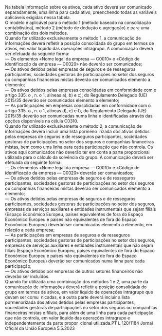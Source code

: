  
Na tabela Informação sobre os ativos, cada ativo deverá ser comunicado separadamente, uma linha para cada ativo, 
preenchendo todas as variáveis aplicáveis exigidas nessa tabela.  
O modelo é aplicável para o método 1 (método baseado na consolidação contabilística), método 2 (método de dedução 
e agregação) e para uma combinação dos dois métodos.  
Quando for utilizado exclusivamente o método 1, a comunicação de informações deverá refletir a posição consolidada 
do grupo em termos de ativos, em valor líquido das operações intragrupo. A comunicação deverá ser efetuada da 
seguinte forma:  
— Os elementos «Nome legal da empresa — C0010» e «Código de identificação da empresa — C0020» não deverão ser 
comunicados;  
— Os ativos detidos pelas empresas de seguros e de resseguros participantes, sociedades gestoras de participações no 
setor dos seguros ou companhias financeiras mistas deverão ser comunicados elemento a elemento;  
— Os ativos detidos pelas empresas consolidadas em conformidade com o artigo 335.  o , n.  o 1, alíneas a), b) e c), do 
Regulamento Delegado (UE) 2015/35 deverão ser comunicados elemento a elemento;  
— As participações em empresas consolidadas em conformidade com o artigo 335.  o , n.  o 1, alíneas d), e) e f), do 
Regulamento Delegado (UE) 2015/35 deverão ser comunicadas numa linha e identificadas através das opções 
disponíveis na célula C0310.  
Quando for utilizado exclusivamente o método 2, a comunicação de informações deverá incluir uma lista pormeno ­
rizada dos ativos detidos pelas empresas de seguros e de resseguros participantes, sociedades gestoras de participações 
no setor dos seguros e companhias financeiras mistas, bem como uma linha para cada participação que não controla. 
Os ativos aqui comunicados não deverão ter em conta a parte proporcional utilizada para o cálculo da solvência do 
grupo. A comunicação deverá ser efetuada da seguinte forma:  
— Os elementos «Nome legal da empresa — C0010» e «Código de identificação da empresa — C0020» deverão ser 
comunicados;  
— Os ativos detidos pelas empresas de seguros e de resseguros participantes, sociedades gestoras de participações no 
setor dos seguros ou companhias financeiras mistas deverão ser comunicados elemento a elemento;  
— Os ativos detidos pelas empresas de seguros e de resseguros participantes, sociedades gestoras de participações no 
setor dos seguros, empresas de serviços auxiliares e entidades instrumentais que sejam filiais (Espaço Económico 
Europeu, países equivalentes de fora do Espaço Económico Europeu e países não equivalentes de fora do Espaço 
Económico Europeu) deverão ser comunicados elemento a elemento, em relação a cada empresa;  
— As participações em empresas de seguros e de resseguros participantes, sociedades gestoras de participações no setor 
dos seguros, empresas de serviços auxiliares e entidades instrumentais que não sejam filiais (Espaço Económico 
Europeu, países equivalentes de fora do Espaço Económico Europeu e países não equivalentes de fora do Espaço 
Económico Europeu) deverão ser comunicados numa linha para cada participação;  
— Os ativos detidos por empresas de outros setores financeiros não deverão ser incluídos.  
Quando for utilizada uma combinação dos métodos 1 e 2, uma parte da comunicação de informações deverá refletir a 
posição consolidada do grupo em termos de ativos, em valor líquido de operações intragrupo que devam ser comu ­
nicadas, e a outra parte deverá incluir a lista pormenorizada dos ativos detidos pelas empresas participantes, sociedades 
gestoras de participações no setor dos seguros ou companhias financeiras mistas e filiais, para além de uma linha para 
cada participação que não controla, em valor líquido das operações intragrupo e independentemente da parte propor ­
cional utilizada.PT  L 120/1184 Jornal Oficial da União Europeia 5.5.2023